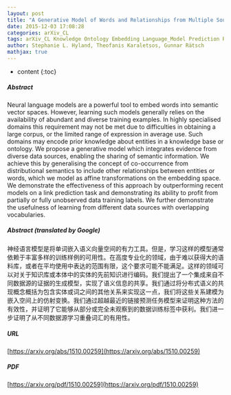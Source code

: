 ```yaml
---
layout: post
title: "A Generative Model of Words and Relationships from Multiple Sources"
date: 2015-12-03 17:08:28
categories: arXiv_CL
tags: arXiv_CL Knowledge Ontology Embedding Language_Model Prediction Relation
author: Stephanie L. Hyland, Theofanis Karaletsos, Gunnar Rätsch
mathjax: true
---
```


* content
{:toc}

##### Abstract
Neural language models are a powerful tool to embed words into semantic vector spaces. However, learning such models generally relies on the availability of abundant and diverse training examples. In highly specialised domains this requirement may not be met due to difficulties in obtaining a large corpus, or the limited range of expression in average use. Such domains may encode prior knowledge about entities in a knowledge base or ontology. We propose a generative model which integrates evidence from diverse data sources, enabling the sharing of semantic information. We achieve this by generalising the concept of co-occurrence from distributional semantics to include other relationships between entities or words, which we model as affine transformations on the embedding space. We demonstrate the effectiveness of this approach by outperforming recent models on a link prediction task and demonstrating its ability to profit from partially or fully unobserved data training labels. We further demonstrate the usefulness of learning from different data sources with overlapping vocabularies.

##### Abstract (translated by Google)
神经语言模型是将单词嵌入语义向量空间的有力工具。但是，学习这样的模型通常依赖于丰富多样的训练样例的可用性。在高度专业化的领域，由于难以获得大的语料库，或者在平均使用中表达的范围有限，这个要求可能不能满足。这样的领域可以对关于知识库或本体中的实体的先前知识进行编码。我们提出了一个集成来自不同数据源的证据的生成模型，实现了语义信息的共享。我们通过将分布式语义的共现概念概括为包含实体或词之间的其他关系来实现这一点，我们将这些关系建模为嵌入空间上的仿射变换。我们通过超越最近的链接预测任务模型来证明这种方法的有效性，并证明了它能够从部分或完全未观察到的数据训练标签中获利。我们进一步证明了从不同数据源学习重叠词汇的有用性。

##### URL
[https://arxiv.org/abs/1510.00259](https://arxiv.org/abs/1510.00259)

##### PDF
[https://arxiv.org/pdf/1510.00259](https://arxiv.org/pdf/1510.00259)

